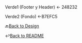 Verde1 (Footer y Header) <- 248232

Verde2 (Fondo) <-B7EFC5


🔙[Back to Design](../Diseño)

↩️[Back to README](../README.md)
